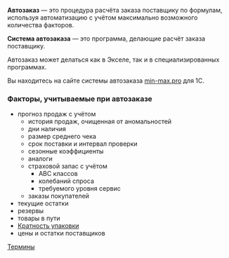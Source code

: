**Автозаказ** — это процедура расчёта заказа поставщику по формулам, используя автоматизацию с учётом максимально возможного количества факторов. 

**Система автозаказа** — это программа, делающие расчёт заказа поставщику.

Автозаказ может делаться как в Экселе, так и в специализированных программах.

Вы находитесь на сайте системы автозаказа [min-max.pro](../min-max.pro.md) для 1С.


### Факторы, учитываемые при автозаказе
- прогноз продаж с учётом
	- история продаж, очищенная от аномальностей
	- дни наличия
	- размер среднего чека
	- срок поставки и интервал проверки
	- сезонные коэффициенты
	- аналоги
	- страховой запас с учётом
		- ABC классов
		- колебаний спроса
		- требуемого уровня сервис
	- заказы покупателей
- текущие остатки
- резервы
- товары в пути
- [Кратность упаковки](Кратность%20упаковки.md)
- цены и остатки поставщиков


[Термины](../Термины.md)